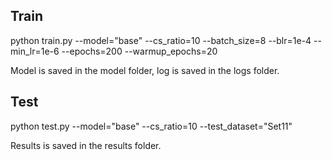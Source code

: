 
## Train

python train.py --model="base" --cs_ratio=10 --batch_size=8 --blr=1e-4 --min_lr=1e-6 --epochs=200 --warmup_epochs=20 


Model is saved in the model folder, log is saved in the logs folder.

## Test

python test.py --model="base" --cs_ratio=10 --test_dataset="Set11"


Results is saved in the results folder.

